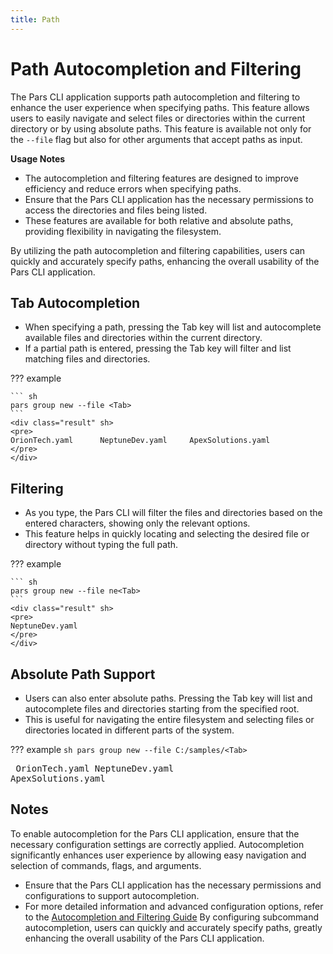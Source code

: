 ```yaml
---
title: Path
---
```


# Path Autocompletion and Filtering

The Pars CLI application supports path autocompletion and filtering to enhance the user experience when specifying paths. This feature allows users to easily navigate and select files or directories within the current directory or by using absolute paths. This feature is available not only for the `--file` flag but also for other arguments that accept paths as input.

**Usage Notes**

* The autocompletion and filtering features are designed to improve efficiency and reduce errors when specifying paths.
* Ensure that the Pars CLI application has the necessary permissions to access the directories and files being listed.
* These features are available for both relative and absolute paths, providing flexibility in navigating the filesystem.

By utilizing the path autocompletion and filtering capabilities, users can quickly and accurately specify paths, enhancing the overall usability of the Pars CLI application.


## Tab Autocompletion

* When specifying a path, pressing the Tab key will list and autocomplete available files and directories within the current directory.
* If a partial path is entered, pressing the Tab key will filter and list matching files and directories.

??? example

    ``` sh
    pars group new --file <Tab>
    ```
    <div class="result" sh>
    <pre>
    OrionTech.yaml      NeptuneDev.yaml     ApexSolutions.yaml
    </pre>
    </div>



## Filtering

* As you type, the Pars CLI will filter the files and directories based on the entered characters, showing only the relevant options.
* This feature helps in quickly locating and selecting the desired file or directory without typing the full path.

??? example

    ``` sh
    pars group new --file ne<Tab>
    ```
    <div class="result" sh>
    <pre>
    NeptuneDev.yaml
    </pre>
    </div>

## Absolute Path Support

* Users can also enter absolute paths. Pressing the Tab key will list and autocomplete files and directories starting from the specified root.
* This is useful for navigating the entire filesystem and selecting files or directories located in different parts of the system.



??? example
    ``` sh
    pars group new --file C:/samples/<Tab>
    ```
    <div class="result" sh>
    <pre>
    OrionTech.yaml      NeptuneDev.yaml     ApexSolutions.yaml
    </pre>
    </div>



## Notes

To enable autocompletion for the Pars CLI application, ensure that the necessary configuration settings are correctly applied. Autocompletion significantly enhances user experience by allowing easy navigation and selection of commands, flags, and arguments.

* Ensure that the Pars CLI application has the necessary permissions and configurations to support autocompletion.
* For more detailed information and advanced configuration options, refer to the [Autocompletion and Filtering Guide][AutoCompletionAndFilteringGuide]
By configuring subcommand autocompletion, users can quickly and accurately specify paths, greatly enhancing the overall usability of the Pars CLI application.


<!-- Additional links -->
[AutoCompletionAndFilteringGuide]: /setup/configuration/configuration.md#auto-completion
